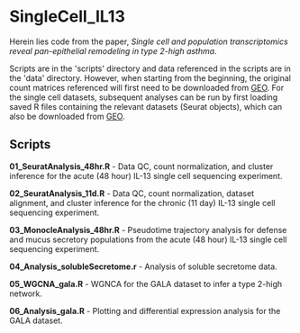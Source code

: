 # SingleCell_IL13
Herein lies code from the paper, *Single cell and population transcriptomics reveal pan-epithelial remodeling in type 2-high asthma*.

Scripts are in the 'scripts' directory and data referenced in the scripts are in the 'data' directory. However, when starting from the beginning, the original count matrices referenced will first need to be downloaded from [GEO](https://www.ncbi.nlm.nih.gov/geo/query/acc.cgi?acc=GSE145013). For the single cell datasets, subsequent analyses can be run by first loading saved R files containing the relevant datasets (Seurat objects), which can also be downloaded from [GEO](https://www.ncbi.nlm.nih.gov/geo/query/acc.cgi?acc=GSE145013).

## Scripts
**01_SeuratAnalysis_48hr.R** - Data QC, count normalization, and cluster inference for the acute (48 hour) IL-13 single cell sequencing experiment.

**02_SeuratAnalysis_11d.R** - Data QC, count normalization, dataset alignment, and cluster inference for the chronic (11 day) IL-13 single cell sequencing experiment.

**03_MonocleAnalysis_48hr.R** - Pseudotime trajectory analysis for defense and mucus secretory populations from the acute (48 hour) IL-13 single cell sequencing experiment.

**04_Analysis_solubleSecretome.r** - Analysis of soluble secretome data.

**05_WGCNA_gala.R** - WGNCA for the GALA dataset to infer a type 2-high network.

**06_Analysis_gala.R** - Plotting and differential expression analysis for the GALA dataset.
